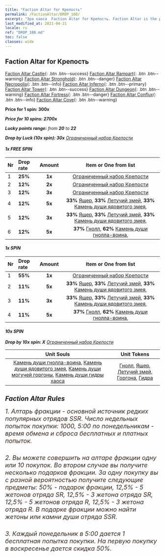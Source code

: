 ```yaml
---
title: "Faction Altar for Крепость"
permalink: /FactionAltar/DROP_108/
excerpt: "Эра хаоса  Faction Altar for Крепость. Faction Altar is the primary method for obtaining SSR units from the popular faction. Limited to 1,000 purchases each week. The popular faction changes at 05:00 every Monday. Purchase attempts and free purchase attempts will also reset then."
last_modified_at: 2021-04-21
locale: ru
ref: "DROP_108.md"
toc: false
classes: wide
---
```


##  Faction Altar for **Крепость**

  [Faction Altar Castle](/ru/FactionAltar/DROP_101/){: .btn .btn--success} [Faction Altar Rampart](/ru/FactionAltar/DROP_102/){: .btn .btn--warning} [Faction Altar Stronghold](/ru/FactionAltar/DROP_103/){: .btn .btn--danger} [Faction Altar Necropolis](/ru/FactionAltar/DROP_104/){: .btn .btn--info} [Faction Altar Inferno](/ru/FactionAltar/DROP_105/){: .btn .btn--primary} [Faction Altar Tower](/ru/FactionAltar/DROP_106/){: .btn .btn--success} [Faction Altar Dungeon](/ru/FactionAltar/DROP_107/){: .btn .btn--warning} [Faction Altar Fortress](/ru/FactionAltar/DROP_108/){: .btn .btn--danger} [Faction Altar Conflux](/ru/FactionAltar/DROP_109/){: .btn .btn--info} [Faction Altar Cove](/ru/FactionAltar/DROP_112/){: .btn .btn--warning} 

  **Price for 1 spin: 300x** <i class="fas fa-gem"/>

  **Price for 10 spins: 2700x** <i class="fas fa-gem"/>

  **Lucky points range:** from **20** to **22**

  **Drop by Luck (10x spin): 30x** [Ограниченный набор Крепости](/ru/Items/con_2142/)

####  1x FREE SPIN 

  |    Nr    |  Drop rate  |  Amount   |   Item or One from list  |
  |:---------|:------------|:---------:|:------------------------:|
  | 1 | **25%** | **1x** | [Ограниченный набор Крепости](/ru/Items/con_2142/) |
  | 2 | **12%** | **2x** | [Ограниченный набор Крепости](/ru/Items/con_2142/) |
  | 3 | **12%** | **3x** | [Ограниченный набор Крепости](/ru/Items/con_2142/) |
  | 4 | **12%** | **5x** |  **33%** [Ящер](/ru/Items/unt_254/),  **33%** [Летучий змей](/ru/Items/unt_255/),  **33%** [Камень души ядовитого змея](/ru/Items/unt_337/),  |
  | 5 | **12%** | **3x** |  **33%** [Ящер](/ru/Items/unt_254/),  **33%** [Летучий змей](/ru/Items/unt_255/),  **33%** [Камень души ядовитого змея](/ru/Items/unt_337/),  |
  | 6 | **12%** | **5x** |  **37%** [Гнолл](/ru/Items/unt_253/),  **62%** [Камень души гнолла-воина](/ru/Items/unt_336/),  |


####  1x SPIN 

  |    Nr    |  Drop rate  |  Amount   |   Item or One from list  |
  |:---------|:------------|:---------:|:------------------------:|
  | 1 | **55%** | **1x** | [Ограниченный набор Крепости](/ru/Items/con_2142/) |
  | 2 | **11%** | **5x** |  **33%** [Ящер](/ru/Items/unt_254/),  **33%** [Летучий змей](/ru/Items/unt_255/),  **33%** [Камень души ядовитого змея](/ru/Items/unt_337/),  |
  | 3 | **11%** | **3x** |  **33%** [Ящер](/ru/Items/unt_254/),  **33%** [Летучий змей](/ru/Items/unt_255/),  **33%** [Камень души ядовитого змея](/ru/Items/unt_337/),  |
  | 4 | **11%** | **5x** |  **37%** [Гнолл](/ru/Items/unt_253/),  **62%** [Камень души гнолла-воина](/ru/Items/unt_336/),  |


####  10x SPIN 

  **Drop by 10x spin: X** [Ограниченный набор Крепости](/ru/Items/con_2142/)

  |    Unit Souls    |  Unit Tokens  |
  |:----------------:|:-------------:|
  | [Камень души гнолла-воина](/ru/Items/unt_336/), [Камень души ядовитого змея](/ru/Items/unt_337/), [Камень души могучей горгоны](/ru/Items/unt_339/), [Камень души гидры хаоса](/ru/Items/unt_341/) | [Гнолл](/ru/Items/unt_253/), [Ящер](/ru/Items/unt_254/), [Летучий змей](/ru/Items/unt_255/), [Горгона](/ru/Items/unt_257/), [Гидра](/ru/Items/unt_259/) |



## Faction Altar Rules

  <span style="color: #3c2a1e;font-size:20px">1. Алтарь фракции - основной источник редких популярных отрядов SSR. Число недельных попыток покупки: 1000, 5:00 по понедельникам - время обмена и сброса бесплатных и платных попыток.</span><br/>

<br/>  <span style="color: #3c2a1e;font-size:20px">2. Вы можете совершить на алтаре фракции одну или 10 покупок. Во втором случае вы получите несколько подарков фракции. За одну покупку вы с разной вероятностью получите следующие предметы: 50% - подарок фракции, 12,5% - 5 жетонов отряда SR, 12,5% - 3 жетона отряда SR, 12,5% - 5 жетонов отряда R, 12,5% - 3 жетона отряда R. В подарке фракции можно найти жетоны или камни души отряда SSR.</span>

<br/>  <span style="color: #3c2a1e;font-size:20px">3. Каждый понедельник в 5:00 дается 1 бесплатная попытка покупки. На первую покупку в воскресенье дается скидка 50%.</span><br/>

<br/>